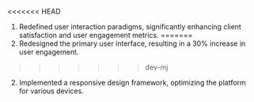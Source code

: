 <<<<<<< HEAD
1. Redefined user interaction paradigms, significantly enhancing client satisfaction and user engagement metrics.
=======
1. Redesigned the primary user interface, resulting in a 30% increase in user engagement.
>>>>>>> dev-mj
2. Implemented a responsive design framework, optimizing the platform for various devices.
